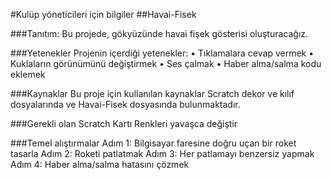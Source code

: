 #Kulüp yöneticileri için bilgiler
##Havai-Fisek

###Tanıtım:
Bu projede, gökyüzünde havai fişek gösterisi oluşturacağız. 

###Yetenekler
Projenin içerdiği yetenekler:
• Tıklamalara cevap vermek
• Kuklaların görünümünü değiştirmek
• Ses çalmak
• Haber alma/salma kodu eklemek

###Kaynaklar
Bu proje için kullanılan kaynaklar Scratch dekor ve kılıf dosyalarında ve Havai-Fisek dosyasında bulunmaktadır. 

###Gerekli olan Scratch Kartı
Renkleri yavaşca değiştir

###Temel alıştırmalar
Adım 1: Bilgisayar faresine doğru uçan bir roket tasarla
Adım 2: Roketi patlatmak
Adım 3: Her patlamayı benzersiz yapmak
Adım 4: Haber alma/salma hatasını çözmek
